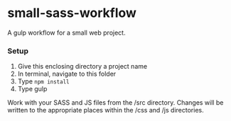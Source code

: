 # small-sass-workflow
A gulp workflow for a small web project.

### Setup

1. Give this enclosing directory a project name
2. In terminal, navigate to this folder
3. Type `npm install`
4. Type gulp

Work with your SASS and JS files from the /src directory. Changes will be written to the appropriate places within the /css and /js directories.
